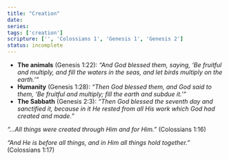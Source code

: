 ```yaml
---
title: "Creation"
date: 
series: 
tags: ['creation']
scripture: ['', 'Colossians 1', 'Genesis 1', 'Genesis 2']
status: incomplete
---
```


- **The animals** (Genesis 1:22): _“And God blessed them, saying, ‘Be fruitful and multiply, and fill the waters in the seas, and let birds multiply on the earth.’”_
- **Humanity** (Genesis 1:28): _“Then God blessed them, and God said to them, ‘Be fruitful and multiply; fill the earth and subdue it.’”_
- **The Sabbath** (Genesis 2:3): _“Then God blessed the seventh day and sanctified it, because in it He rested from all His work which God had created and made.”_


_“…All things were created through Him and for Him.”_ (Colossians 1:16)

_“And He is before all things, and in Him all things hold together.”_ (Colossians 1:17)